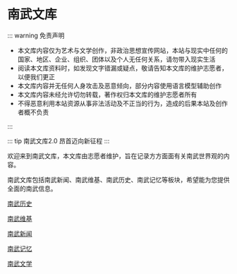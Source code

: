 # 南武文库

::: warning 免责声明

* 本文库内容仅为艺术与文学创作，非政治思想宣传网站，本站与现实中任何的国家、地区、企业、组织、团体以及个人无任何关系，请勿带入现实生活
* 阅读本文库资料时，如发现文字错漏或疑点，敬请告知本文库的维护志愿者，以便我们更正
* 本文库内容并无任何人身攻击及恶意倾向，部分内容使用语言模型辅助创作
* 本文库内容未经允许切勿转载，著作权归本文库的维护志愿者所有
* 不得恶意利用本站资源从事非法活动及不正当的行为，造成的后果本站及创作者概不负责

:::

::: tip 南武文库2.0
昂首迈向新征程
:::

欢迎来到南武文库，本文库由志愿者维护，旨在记录方方面面有关南武世界观的内容。

南武文库包括南武新闻、南武维基、南武历史、南武记忆等板块，希望能为您提供全面的南武信息。

[南武历史](./history/)

[南武维基](./wiki/)

[南武新闻](./news/)

[南武记忆](./memory/)

[南武文学](./novels/)
